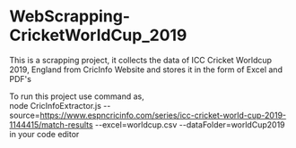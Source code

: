 # WebScrapping-CricketWorldCup_2019
This is a scrapping project, it collects the data of ICC Cricket Worldcup 2019, England from CricInfo Website and stores it in the form of Excel and PDF's

To run this project use command as,      
node CricInfoExtractor.js --source=https://www.espncricinfo.com/series/icc-cricket-world-cup-2019-1144415/match-results --excel=worldcup.csv --dataFolder=worldCup2019  
in your code editor
